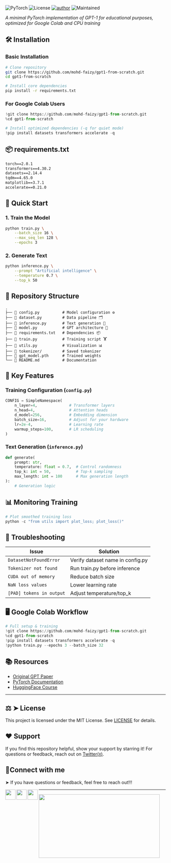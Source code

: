 ![PyTorch](https://img.shields.io/badge/PyTorch-2.0+-red?logo=pytorch)
![License](https://img.shields.io/badge/License-MIT-green)
[![author](https://img.shields.io/badge/author-mohd--faizy-red)](https://github.com/mohd-faizy)
![Maintained](https://img.shields.io/maintenance/yes/2025)



*A minimal PyTorch implementation of GPT-1 for educational purposes, optimized for Google Colab and CPU training*


## 🛠️ Installation

### Basic Installation
```bash
# Clone repository
git clone https://github.com/mohd-faizy/gpt1-from-scratch.git
cd gpt1-from-scratch

# Install core dependencies
pip install -r requirements.txt
```

### For Google Colab Users

```python
!git clone https://github.com/mohd-faizy/gpt1-from-scratch.git
%cd gpt1-from-scratch

# Install optimized dependencies (-q for quiet mode)
!pip install datasets transformers accelerate -q
```

## 📦 requirements.txt

```txt
torch==2.0.1
transformers==4.30.2
datasets==2.14.4
tqdm==4.65.0
matplotlib==3.7.1
accelerate==0.21.0
```

## 🚀 Quick Start

### 1. Train the Model

```bash
python train.py \
    --batch_size 16 \
    --max_seq_len 128 \
    --epochs 3
```

### 2. Generate Text

```bash
python inference.py \
    --prompt "Artificial intelligence" \
    --temperature 0.7 \
    --top_k 50
```

## 📂 Repository Structure

```
.
├── 📄 config.py          # Model configuration ⚙️
├── 📄 dataset.py         # Data pipeline 🗂️
├── 📄 inference.py       # Text generation 💬
├── 📄 model.py           # GPT architecture 🧩
├── 📄 requirements.txt   # Dependencies 📦
├── 📄 train.py           # Training script 🏋️
├── 📄 utils.py           # Visualization 📊
├── 📁 tokenizer/         # Saved tokenizer
├── 📄 gpt_model.pth      # Trained weights
└── 📄 README.md          # Documentation
```

## 🔧 Key Features

### Training Configuration (`config.py`)

```python
CONFIG = SimpleNamespace(
    n_layer=4,              # Transformer layers
    n_head=4,               # Attention heads
    d_model=256,            # Embedding dimension
    batch_size=16,          # Adjust for your hardware
    lr=2e-4,                # Learning rate
    warmup_steps=100,       # LR scheduling
)
```

### Text Generation (`inference.py`)

```python
def generate(
    prompt: str,
    temperature: float = 0.7,  # Control randomness
    top_k: int = 50,           # Top-k sampling
    max_length: int = 100      # Max generation length
):
    # Generation logic
```

## 📊 Monitoring Training

```python
# Plot smoothed training loss
python -c "from utils import plot_loss; plot_loss()"
```

## 🚨 Troubleshooting

| Issue                        | Solution                          |
|------------------------------|-----------------------------------|
| `DatasetNotFoundError`       | Verify dataset name in config.py  |
| `Tokenizer not found`        | Run train.py before inference     |
| `CUDA out of memory`         | Reduce batch size                 |
| `NaN loss values`            | Lower learning rate               |
| `[PAD] tokens in output`     | Adjust temperature/top_k          |

## 🖥️ Google Colab Workflow

```python
# Full setup & training
!git clone https://github.com/mohd-faizy/gpt1-from-scratch.git
%cd gpt1-from-scratch
!pip install datasets transformers accelerate -q
!python train.py --epochs 3 --batch_size 32
```

## 📚 Resources

- [Original GPT Paper](https://cdn.openai.com/research-covers/language-unsupervised/language_understanding_paper.pdf)
- [PyTorch Documentation](https://pytorch.org/docs/stable/index.html)
- [HuggingFace Course](https://huggingface.co/learn/nlp-course)

---

## ⚖ ➤ License

This project is licensed under the MIT License. See [LICENSE](LICENSE) for details.

## ❤️ Support

If you find this repository helpful, show your support by starring it! For questions or feedback, reach out on [Twitter(`X`)](https://twitter.com/F4izy).

## 🔗Connect with me

➤ If you have questions or feedback, feel free to reach out!!!

[<img align="left" src="https://cdn4.iconfinder.com/data/icons/social-media-icons-the-circle-set/48/twitter_circle-512.png" width="32px"/>][twitter]
[<img align="left" src="https://cdn-icons-png.flaticon.com/512/145/145807.png" width="32px"/>][linkedin]
[<img align="left" src="https://cdn-icons-png.flaticon.com/512/2626/2626299.png" width="32px"/>][Portfolio]

[twitter]: https://twitter.com/F4izy
[linkedin]: https://www.linkedin.com/in/mohd-faizy/
[Portfolio]: https://ai.stackexchange.com/users/36737/faizy?tab=profile

---

<img src="https://github-readme-stats.vercel.app/api?username=mohd-faizy&show_icons=true" width=380px height=200px />

